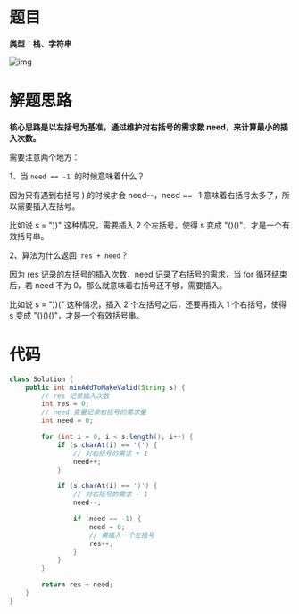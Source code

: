 # 题目

**类型：栈、字符串**

![img](https://cdn.nlark.com/yuque/0/2022/png/2941598/1664958500581-b11acfc9-68b0-4698-9a03-86d4a28f2fb0.png)



# 解题思路

**核心思路是以左括号为基准，通过维护对右括号的需求数 need，来计算最小的插入次数。**



需要注意两个地方：

1、当 `need == -1 `的时候意味着什么？

因为只有遇到右括号 ) 的时候才会 need--，need == -1 意味着右括号太多了，所以需要插入左括号。

比如说 s = "))" 这种情况，需要插入 2 个左括号，使得 s 变成 "()()"，才是一个有效括号串。





2、算法为什么返回` res + need`？

因为 res 记录的左括号的插入次数，need 记录了右括号的需求，当 for 循环结束后，若 need 不为 0，那么就意味着右括号还不够，需要插入。

比如说 s = "))(" 这种情况，插入 2 个左括号之后，还要再插入 1 个右括号，使得 s 变成 "()()()"，才是一个有效括号串。





# 代码

```java
class Solution {
    public int minAddToMakeValid(String s) {
        // res 记录插入次数
        int res = 0;
        // need 变量记录右括号的需求量
        int need = 0;

        for (int i = 0; i < s.length(); i++) {
            if (s.charAt(i) == '(') {
                // 对右括号的需求 + 1
                need++;
            }

            if (s.charAt(i) == ')') {
                // 对右括号的需求 - 1
                need--;

                if (need == -1) {
                    need = 0;
                    // 需插入一个左括号
                    res++;
                }
            }
        }

        return res + need;
    }
}
```
